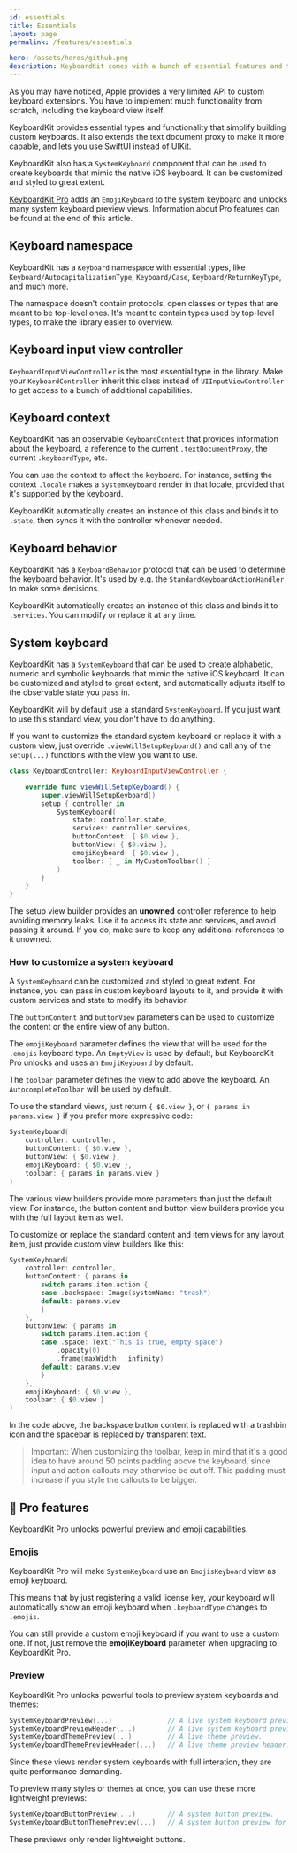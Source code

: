 ```yaml
---
id: essentials
title: Essentials
layout: page
permalink: /features/essentials

hero: /assets/heros/github.png
description: KeyboardKit comes with a bunch of essential features and types.
---
```


As you may have noticed, Apple provides a very limited API to custom keyboard extensions. You have to implement much functionality from scratch, including the keyboard view itself.

KeyboardKit provides essential types and functionality that simplify building custom keyboards. It also extends the text document proxy to make it more capable, and lets you use SwiftUI instead of UIKit.

KeyboardKit also has a `SystemKeyboard` component that can be used to create keyboards that mimic the native iOS keyboard. It can be customized and styled to great extent.

[KeyboardKit Pro][Pro] adds an `EmojiKeyboard` to the system keyboard and unlocks many system keyboard preview views. Information about Pro features can be found at the end of this article.



## Keyboard namespace

KeyboardKit has a `Keyboard` namespace with essential types, like `Keyboard/AutocapitalizationType`, `Keyboard/Case`, `Keyboard/ReturnKeyType`, and much more.

The namespace doesn't contain protocols, open classes or types that are meant to be top-level ones. It's meant to contain types used by top-level types, to make the library easier to overview.



## Keyboard input view controller

`KeyboardInputViewController` is the most essential type in the library. Make your `KeyboardController` inherit this class instead of `UIInputViewController` to get access to a bunch of additional capabilities.



## Keyboard context

KeyboardKit has an observable `KeyboardContext` that provides information about the keyboard, a reference to the current `.textDocumentProxy`, the current `.keyboardType`, etc.

You can use the context to affect the keyboard. For instance, setting the context `.locale` makes a `SystemKeyboard` render in that locale, provided that it's supported by the keyboard.

KeyboardKit automatically creates an instance of this class and binds it to ``.state``, then syncs it with the controller whenever needed.



## Keyboard behavior

KeyboardKit has a ``KeyboardBehavior`` protocol that can be used to determine the keyboard behavior. It's used by e.g. the ``StandardKeyboardActionHandler`` to make some decisions.

KeyboardKit automatically creates an instance of this class and binds it to ``.services``. You can modify or replace it at any time.



## System keyboard

KeyboardKit has a ``SystemKeyboard`` that can be used to create alphabetic, numeric and symbolic keyboards that mimic the native iOS keyboard. It can be customized and styled to great extent, and automatically adjusts itself to the observable state you pass in. 

KeyboardKit will by default use a standard ``SystemKeyboard``. If you just want to use this standard view, you don't have to do anything.

If you want to customize the standard system keyboard or replace it with a custom view, just override `.viewWillSetupKeyboard()` and call any of the `setup(...)` functions with the view you want to use.

```swift
class KeyboardController: KeyboardInputViewController {

    override func viewWillSetupKeyboard() {
        super.viewWillSetupKeyboard()
        setup { controller in
            SystemKeyboard(
                state: controller.state,
                services: controller.services,
                buttonContent: { $0.view },
                buttonView: { $0.view },
                emojiKeyboard: { $0.view },
                toolbar: { _ in MyCustomToolbar() }
            )
        }
    }
}
```

The setup view builder provides an **unowned** controller reference to help avoiding memory leaks. Use it to access its state and services, and avoid passing it around. If you do, make sure to keep any additional references to it unowned.


### How to customize a system keyboard

A ``SystemKeyboard`` can be customized and styled to great extent. For instance, you can pass in custom keyboard layouts to it, and provide it with custom services and state to modify its behavior. 

The `buttonContent` and `buttonView` parameters can be used to customize the content or the entire view of any button.

The `emojiKeyboard` parameter defines the view that will be used for the ``.emojis`` keyboard type. An `EmptyView` is used by default, but KeyboardKit Pro unlocks and uses an `EmojiKeyboard` by default.

The `toolbar` parameter defines the view to add above the keyboard. An ``AutocompleteToolbar`` will be used by default.

To use the standard views, just return `{ $0.view }`, or `{ params in params.view }` if you prefer more expressive code:

```swift
SystemKeyboard(
    controller: controller,
    buttonContent: { $0.view },
    buttonView: { $0.view },
    emojiKeyboard: { $0.view },
    toolbar: { params in params.view }
)
```

The various view builders provide more parameters than just the default view. For instance, the button content and button view builders provide you with the full layout item as well.

To customize or replace the standard content and item views for any layout item, just provide custom view builders like this:

```swift
SystemKeyboard(
    controller: controller,
    buttonContent: { params in
        switch params.item.action {
        case .backspace: Image(systemName: "trash")
        default: params.view
        }
    },
    buttonView: { params in
        switch params.item.action {
        case .space: Text("This is true, empty space")
            .opacity(0)
            .frame(maxWidth: .infinity)
        default: params.view
        }
    },
    emojiKeyboard: { $0.view },
    toolbar: { $0.view }
)
```

In the code above, the backspace button content is replaced with a trashbin icon and the spacebar is replaced by transparent text.

> Important: When customizing the toolbar, keep in mind that it's a good idea to have around 50 points padding above the keyboard, since input and action callouts may otherwise be cut off. This padding must increase if you style the callouts to be bigger. 



## 👑 Pro features

KeyboardKit Pro unlocks powerful preview and emoji capabilities.


### Emojis

KeyboardKit Pro will make `SystemKeyboard` use an `EmojisKeyboard` view as emoji keyboard.

This means that by just registering a valid license key, your keyboard will automatically show an emoji keyboard when `.keyboardType` changes to `.emojis`.

You can still provide a custom emoji keyboard if you want to use a custom one. If not, just remove the **emojiKeyboard** parameter when upgrading to KeyboardKit Pro.


### Preview

KeyboardKit Pro unlocks powerful tools to preview system keyboards and themes:

```swift
SystemKeyboardPreview(...)              // A live system keyboard preview.
SystemKeyboardPreviewHeader(...)        // A live system keyboard preview header.
SystemKeyboardThemePreview(...)         // A live theme preview.
SystemKeyboardThemePreviewHeader(...)   // A live theme preview header.
```

Since these views render system keyboards with full interation, they are quite performance demanding. 

To preview many styles or themes at once, you can use these more lightweight previews:

```swift
SystemKeyboardButtonPreview(...)        // A system button preview.
SystemKeyboardButtonThemePreview(...)   // A system button preview for a theme.
```

These previews only render lightweight buttons.


[Pro]: /pro